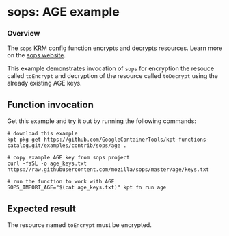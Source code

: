 # sops: AGE example

### Overview

The `sops` KRM config function encrypts and decrypts resources. Learn more on the [sops website].

This example demonstrates invocation of `sops` for encryption the resouce called `toEncrypt` and decryption of the resource called `toDecrypt` using the already existing AGE keys.

## Function invocation

Get this example and try it out by running the following commands:

```shell
# download this example
kpt pkg get https://github.com/GoogleContainerTools/kpt-functions-catalog.git/examples/contrib/sops/age .

# copy example AGE key from sops project
curl -fsSL -o age_keys.txt https://raw.githubusercontent.com/mozilla/sops/master/age/keys.txt

# run the function to work with AGE
SOPS_IMPORT_AGE="$(cat age_keys.txt)" kpt fn run age
```

## Expected result

The resource named `toEncrypt` must be encrypted.

[sops website]: https://github.com/mozilla/sops#encrypting-using-age
